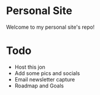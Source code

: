 # Personal Site

Welcome to my personal site's repo!

# Todo
* Host this jon
* Add some pics and socials
* Email newsletter capture 
* Roadmap and Goals
